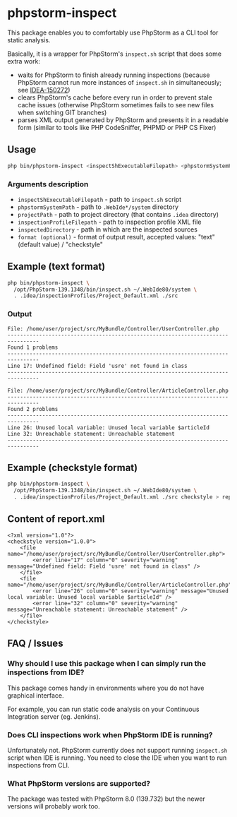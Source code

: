 # phpstorm-inspect
This package enables you to comfortably use PhpStorm as a CLI tool for static analysis.

Basically, it is a wrapper for PhpStorm's `inspect.sh` script that does some extra work:
* waits for PhpStorm to finish already running inspections (because PhpStorm cannot run more instances of `inspect.sh` in simultaneously; see [IDEA-150272](https://youtrack.jetbrains.com/issue/IDEA-150272))
* clears PhpStorm's cache before every run in order to prevent stale cache issues (otherwise PhpStorm sometimes fails to see new files when switching GIT branches)
* parses XML output generated by PhpStorm and presents it in a readable form (similar to tools like PHP CodeSniffer, PHPMD or PHP CS Fixer)

## Usage
```bash
php bin/phpstorm-inspect <inspectShExecutableFilepath> <phpstormSystemPath> <projectPath> <inspectionProfileFilepath> <inspectedDirectory> [<format>]
```

### Arguments description
* `inspectShExecutableFilepath` - path to `inspect.sh` script
* `phpstormSystemPath` - path to `.WebIde*/system` directory
* `projectPath` - path to project directory (that contains `.idea` directory)
* `inspectionProfileFilepath` - path to inspection profile XML file
* `inspectedDirectory` - path in which are the inspected sources
* `format (optional)` - format of output result, accepted values: "text" (default value) / "checkstyle"

## Example (text format)
```bash
php bin/phpstorm-inspect \
  /opt/PhpStorm-139.1348/bin/inspect.sh ~/.WebIde80/system \
  . .idea/inspectionProfiles/Project_Default.xml ./src
```

### Output
```
File: /home/user/project/src/MyBundle/Controller/UserController.php
--------------------------------------------------------------------------------
Found 1 problems
--------------------------------------------------------------------------------
Line 17: Undefined field: Field 'usre' not found in class
--------------------------------------------------------------------------------

File: /home/user/project/src/MyBundle/Controller/ArticleController.php
--------------------------------------------------------------------------------
Found 2 problems
--------------------------------------------------------------------------------
Line 26: Unused local variable: Unused local variable $articleId
Line 32: Unreachable statement: Unreachable statement
--------------------------------------------------------------------------------
```

## Example (checkstyle format)
```bash
php bin/phpstorm-inspect \
  /opt/PhpStorm-139.1348/bin/inspect.sh ~/.WebIde80/system \
  . .idea/inspectionProfiles/Project_Default.xml ./src checkstyle > report.xml
```

## Content of report.xml 
```
<?xml version="1.0"?>
<checkstyle version="1.0.0">
    <file name="/home/user/project/src/MyBundle/Controller/UserController.php">
        <error line="17" column="0" severity="warning" message="Undefined field: Field 'usre' not found in class" />
    </file>
    <file name="/home/user/project/src/MyBundle/Controller/ArticleController.php">
        <error line="26" column="0" severity="warning" message="Unused local variable: Unused local variable $articleId" />
        <error line="32" column="0" severity="warning" message="Unreachable statement: Unreachable statement" />
    </file>
</checkstyle>
```

## FAQ / Issues
### Why should I use this package when I can simply run the inspections from IDE?
This package comes handy in environments where you do not have graphical interface.

For example, you can run static code analysis on your Continuous Integration server (eg. Jenkins).

### Does CLI inspections work when PhpStorm IDE is running?
Unfortunately not. PhpStorm currently does not support running `inspect.sh` script when IDE is running. You need to close the IDE when you want to run inspections from CLI.

### What PhpStorm versions are supported?
The package was tested with PhpStorm 8.0 (139.732) but the newer versions will probably work too.

